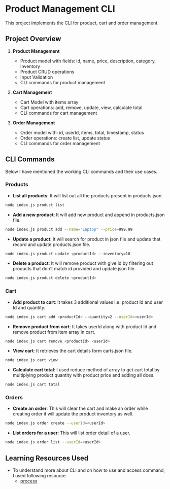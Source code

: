 # Product Management CLI
This project implements the CLI for product, cart and order management.

## Project Overview
1. **Product Management**
   -    Product model with fields: id, name, price, description, category, inventory
   - Product CRUD operations
   - Input Validation
   - CLI commands for product management

2. **Cart Management**
    - Cart Model with items array
    - Cart operations: add, remove, update, view, calculate total
    - CLI commands for cart management

3. **Order Management**
    - Order model with: id, userId, items, total, timestamp, status
    - Order operations: create list, update status
    - CLI commands for order management


## CLI Commands
Below I have mentioned the working CLI commands and their use cases.

### Products
- **List all products**: It will list out all the products present in products.json.

```bash
node index.js product list
```

- **Add a new product**: It will add new product and append in products.json file.

```bash
node index.js product add --name="Laptop" --price=999.99
```
- **Update a product**: It will search for product in json file and update that record and update products.json file.
```bash
node index.js product update <productId> --inventory=10
```

- **Delete a product**: It will remove product with give id by filtering out products that don't match id provided and update json file.
```bash
node index.js product delete <productId>
```

### Cart
- **Add product to cart**: It takes 3 additional values i.e. product Id and user Id and quantity.

```bash
node index.js cart add <productId> --quantity=2 --userId=<userId>
```

- **Remove product from cart**: It takes userId along with product Id and remove product from item array in cart.
```bash
node index.js cart remove <productId> <userId>
```
- **View cart**: It retrieves the cart details form carts.json file.
```bash
node index.js cart view
```

- **Calculate cart total**: I used reduce method of array to get cart total by multiplying product quantity with product price and adding all does.
```bash
node index.js cart total
```

### Orders
- **Create an order**: This will clear the cart and make an order while creating order it will update the product inventory as well.
```bash
node index.js order create --userId=<userId>
```

- **List orders for a user**: This will list order detail of a user.
```bash
node index.js order list --userId=<userId>
```

## Learning Resources Used
- To understand more about CLI and on how to use and access command, I used following resource.
    - [process](https://eytanmanor.medium.com/how-clis-in-node-js-actually-work-c26f913a335e)

